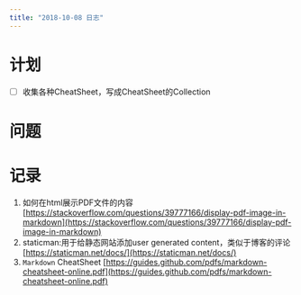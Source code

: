 ```yaml
---
title: "2018-10-08 日志"
---
```


# 计划
- [ ] 收集各种CheatSheet，写成CheatSheet的Collection

# 问题

# 记录
1. 如何在html展示PDF文件的内容
   [https://stackoverflow.com/questions/39777166/display-pdf-image-in-markdown](https://stackoverflow.com/questions/39777166/display-pdf-image-in-markdown)
2. staticman:用于给静态网站添加user generated content，类似于博客的评论
   [https://staticman.net/docs/](https://staticman.net/docs/)
3. `Markdown` CheatSheet
   [https://guides.github.com/pdfs/markdown-cheatsheet-online.pdf](https://guides.github.com/pdfs/markdown-cheatsheet-online.pdf)
